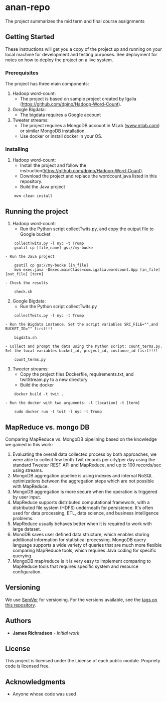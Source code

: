 # anan-repo

The project summarizes the mid term and final course assignments 

## Getting Started

These instructions will get you a copy of the project up and running on your local machine for development and testing purposes. See deployment for notes on how to deploy the project on a live system.

### Prerequisites

The project has three main components:
1. Hadoop word-count:
	- The project is based on sample project created by Igalia (https://github.com/dpino/Hadoop-Word-Count). 
2. Google Bigdata:
	- The bigdata requires a Google account 
3. Tweeter streams:
	- The project requires a MongoDB account in MLab (www.mlab.com) or similar MongoDB installation.
	- Use docker or install docker in your OS.

### Installing

1. Hadoop word-count:
	- Install the project and follow the instruction(https://github.com/dpino/Hadoop-Word-Count).
	- Download the project and replace the wordcount.java listed in this repository.
	- Build the Java project 
```
	mvn clean install
```

## Running the project

1. Hadoop word-count:
	- Run the Python script collectTwits.py, and copy the output file to Google bucket 
```
	collectTwits.py -l nyc -t Trump
	gsutil cp [file_name] gs://my-bucke
```
	- Run the Java project 
```
	gsutil cp gs://my-bucke [in_file]
	mvn exec:java -Dexec.mainClass=com.igalia.wordcount.App [in_file] [out_file] [term]
```
	- Check the results
```
	check.sh
```
2. Google Bigdata:
	- Run the Python script collectTwits.py
```
	collectTwits.py -l nyc -t Trump
```
	- Run the Bigdata instance. Set the script variables SRC_FILE="",and BUCKET_ID="" first!!!
```
	bigdata.sh
```
	- Collect and prompt the data using the Python script: count_terms.py. Set the local variables bucket_id, project_id, instance_id fisrt!!!!
```
	count_terms.py
```
3. Tweeter streams:
	- Copy the project files Dockerfile, requirements.txt, and twitStream.py to a new directory
	- Build the docker
```
	docker build -t twit .
```
	- Run the docker with two arguments: -l [location] -t [term]
```
	sudo docker run -t twit -l nyc -t Trump
```

## MapReduce vs. mongo DB
Comparing MapReduce vs. MongoDB pipelining based on the knowledge we gained in this work:
1.	Evaluating the overall data collected process by both approaches, we were able to collect few tenth Twit records per city/per day using the standard Tweeter REST API and MapReduce, and up to 100 records/sec using streams.
2.	MongoDB aggregation pipeline is using indexes and internal NoSQL optimizations between the aggregation steps which are not possible with MapReduce.
3.	MongoDB aggregation is more secure when the operation is triggered by user input.
4.	MapReduce supports distributed computational framework, with a distributed file system (HDFS) underneath for persistence.  It's often used for data processing, ETL, data science, and business intelligence problems. 
5.	MapReduce usually behaves better when it is required to work with large dataset. 
6.	MonoDB saves user defined data structure, which enables storing additional information for statistical processing. MongoDB query language supports a wide variety of queries that are much more flexible comparing MapReduce tools, which requires Java coding for specific querying.     
7.	MongoDB map/reduce is it is very easy to implement comparing to MapReduce tools that requires specific system and resource configuration.


## Versioning

We use [SemVer](http://semver.org/) for versioning. For the versions available, see the [tags on this repository](https://github.com/your/project/tags). 

## Authors

* **James Richradson** - *Initial work* 

## License

This project is licensed under the License of each public module. Propriety code is licensed free.

## Acknowledgments

* Anyone whose code was used
